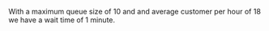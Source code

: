 With a maximum queue size of 10 and and average customer per hour of 18
we have a wait time of 1 minute.
